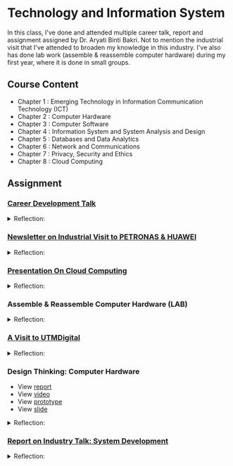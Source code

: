 # Technology and Information System
In this class, I've done and attended multiple career talk, report and assignment assigned by Dr. Aryati Binti Bakri. Not to mention the industrial visit that I've attended to broaden my knowledge in this industry. I've also has done lab work (assemble & reassemble computer hardware) during my first year, where it is done in small groups.

## Course Content
* Chapter 1 : Emerging Technology in Information Communication Technology (ICT)
* Chapter 2 : Computer Hardware
* Chapter 3 : Computer Software
* Chapter 4 : Information System and System Analysis and Design
* Chapter 5 : Databases and Data Analytics
* Chapter 6 : Network and Communications
* Chapter 7 : Privacy, Security and Ethics
* Chapter 8 : Cloud Computing

## Assignment
### [Career Development Talk](https://github.com/nuraisyah04/1-SECPH/blob/main/SECP-1513%20Technology%20%26%20Information%20System/CAREER%20DEVELOPMENT.pdf) 
<details>
<summary>Reflection:</summary>
On 23th and 28th October 2023, I've attended a Career Development Talk present by alumni of UTM and staff of Pittsburg Plate Glass Company (PPG). The talk was inspiring me in how to prepared a good resume to apply for a job in the future. Besides, I also get to know what I will be experiencing throughout my intern working life in the next coming year. After the talk, we are required to make our own poster based on the talk.
</details>

### [Newsletter on Industrial Visit to PETRONAS & HUAWEI](https://github.com/nuraisyah04/1-SECPH/blob/main/SECP-1513%20Technology%20%26%20Information%20System/Newsletter%20on%20Industrial%20Visit%20Petronas-Huawei.pdf)
<details>
<summary>Reflection:</summary>
On 17th November 2023, our class has went to industrial visit to HUAWEI and PETRONAS. Mr. Roman Kvaska and Mr. Ninderjit Singh has open my eyes in how things 'REALLY WORK' in working life in this industry. For example, this industry could be hard for some people therefore we need to manage our time by getting a "me-time" after a long day of work. At HUAWEI, I get to know a lot of new and advanced tech that I've never heard or seen before. I also get to know that HUAWEI sponsored Ideahub at UTMDigital where UTMDigital used it TM Room for video conference and etc.
</details>

### [Presentation On Cloud Computing](https://github.com/nuraisyah04/1-SECPH/blob/main/SECP-1513%20Technology%20%26%20Information%20System/Cloud%20Computing%20gp%207%20(1).pdf)
<details>
<summary>Reflection:</summary>
On 8th November 2023, Dr. Aryati has assigned an assignment and our group need to prepared on the topic about cloud computing. Our group has conducted the discussion via Google Meet and we divide our task fairly. Through this activity I get to speak infront in class and practicing my public speak. It also helping me in reducing my stage-fright as I sometime having trouble to talk infront of many people.
</details>

### Assemble & Reassemble Computer Hardware (LAB)
<details>
<summary>Reflection:</summary>
On 22th November 2023, I've done this lab activity along with my groupmates. During activity. the lab technician show us step-by-step on how to assemble and reassemble the CPU. Not to mention that we also get to know the name of each part of the internal component and also the do's and don's on each component. The experience to open up the CPU is very fascinating as this is my maiden to open and look into the internal part of computer hardware. Plus, I get to know the function of every component of the internal component of CPU where this experience is very worth it for a computer science students and hope to get to experience more with more complex device.
</details>

### [A Visit to UTMDigital](https://www.youtube.com/watch?v=EDu7X31AlpE)
<details>
<summary>Reflection:</summary>
On 13th December 2023, our class have visited UTMDigital for industrial visit. The visit was very interesting as the staff itself explaining everything to us as simple as they could. I also get to experience a 'REAL' working space for an employee when I visit the Open Office of UTMDigital. And again, I get to experience the Ideahub in TM Room which sponsored by HUAWEI where I already mention before during industrial visit to HUAWEI.
</details>

### Design Thinking: Computer Hardware
* View [report](https://github.com/nuraisyah04/1-SECPH/blob/main/SECP-1513%20Technology%20%26%20Information%20System/Design%20Thinking%20(1).pdf)
* View [video](https://www.youtube.com/watch?v=14FR-S98dzE)
* View [prototype](https://github.com/nuraisyah04/1-SECPH/blob/main/SECP-1513%20Technology%20%26%20Information%20System/Prototype%20Watch.com%20(Group%207).mp4)
* View [slide](https://github.com/nuraisyah04/1-SECPH/blob/main/SECP-1513%20Technology%20%26%20Information%20System/Presentation%20Design%20Thinking.pdf)
<details>
<summary>Reflection:</summary>
Dr. Aryati has assigned this 'BIG' assignment to everyone in class where we need to work in group in order to complete this project. We are required to complete this project by follow the Design Thinking Phase, therefore we discuss to divide the task fairly and start collect data for the project. Every group member show their commitment in completing this project. From this project, I get to know the right way to deal with the higher ups before making appointment to interview someone. Moreover, I also get to understand more about computer hardware and get to learn right way in making a report by follow the design thinking step. 
</details>

### [Report on Industry Talk: System Development](https://github.com/nuraisyah04/1-SECPH/blob/main/SECP-1513%20Technology%20%26%20Information%20System/Report%20on%20Industries%20Talk%202a_%20System%20Development%20%40%20Credence%20(TM%20Subsidiary).pdf)
<details>
<summary>Reflection:</summary>
On 28th December 2023, I've attended industrial talk via Webex which presented by Ms. Qistina Batrisyia who is a Professional AI Operation at Credence (TM subsidiary). The talk was quite interesting as I get to know what kind of programming language as a Data Engineering student should know. During of the report, I understand more better about system development. Besides, Ms. Qistina explain every jobscope for each position in detailed.
</details>

